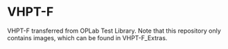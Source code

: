 # VHPT-F
VHPT-F transferred from OPLab Test Library. Note that this repository only contains images, which can be found in VHPT-F_Extras.
